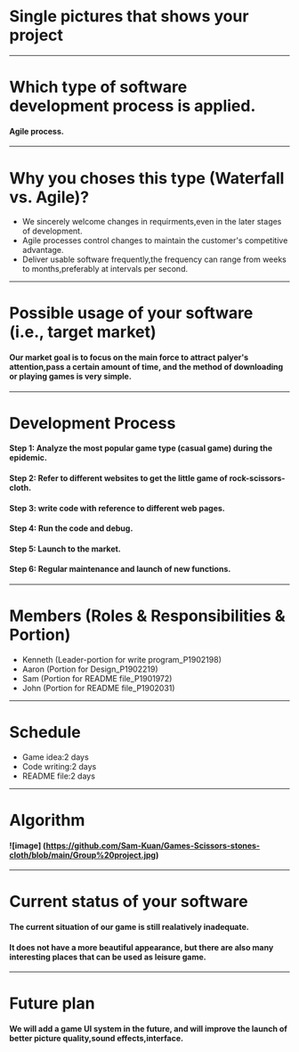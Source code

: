 # Single pictures that shows your project<br />
---------------------------------------
# Which type of software development process is applied.<br />
#### Agile process.<br />
---------------------------------------
# Why you choses this type (Waterfall vs. Agile)?<br />
* We sincerely welcome changes in requirments,even in the later stages of development.<br />
* Agile processes control changes to maintain the customer's competitive advantage.<br />
* Deliver usable software frequently,the frequency can range from weeks to months,preferably at intervals per second.<br />
---------------------------------------
# Possible usage of your software (i.e., target market)<br />
#### Our market goal is to focus on the main force to attract palyer's attention,pass a certain amount of time, and the method of downloading or playing games is very simple.<br />
---------------------------------------
# Development Process<br />
#### Step 1: Analyze the most popular game type (casual game) during the epidemic.<br />
#### Step 2: Refer to different websites to get the little game of rock-scissors-cloth.<br />
#### Step 3: write code with reference to different web pages.<br />
#### Step 4: Run the code and debug.<br />
#### Step 5: Launch to the market.<br />
#### Step 6: Regular maintenance and launch of new functions.<br />
---------------------------------------
# Members (Roles & Responsibilities & Portion)<br />
* Kenneth     (Leader-portion for write program_P1902198)<br />
* Aaron  (Portion for Design_P1902219)<br />
* Sam         (Portion for README file_P1901972)<br />
* John        (Portion for README file_P1902031)<br />
---------------------------------------
# Schedule<br />
* Game idea:2 days<br />
* Code writing:2 days<br />
* README file:2 days<br />
---------------------------------------
# Algorithm<br />
#### ![image] (https://github.com/Sam-Kuan/Games-Scissors-stones-cloth/blob/main/Group%20project.jpg)<br />
---------------------------------------
# Current status of your software<br />
#### The current situation of our game is still realatively inadequate.<br />
#### It does not have a more beautiful appearance, but there are also many interesting places that can be used as leisure game.<br />
---------------------------------------
# Future plan<br />
#### We will add a game UI system in the future, and will improve the launch of better picture quality,sound effects,interface.<br />
